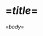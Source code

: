 <?nextrec?>
<?output "../../web/way/practopian-way.md"?>
=$title$=
====================

=$body$=
<?loop?>
